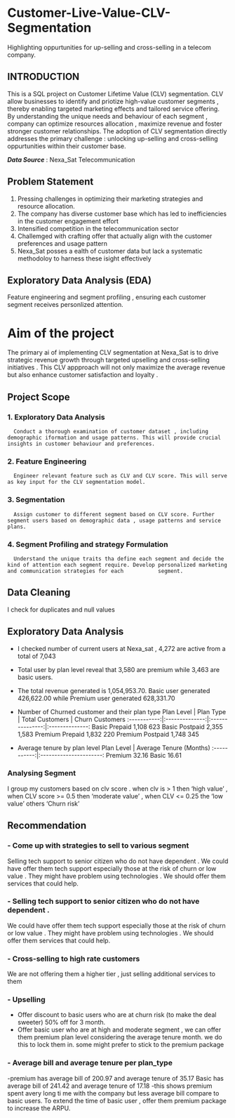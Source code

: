 # Customer-Live-Value-CLV-Segmentation
Highlighting oppurtunities for up-selling  and cross-selling in a telecom company.

## INTRODUCTION 

This is a SQL project on Customer Lifetime Value (CLV) segmentation. CLV allow businesses to identify and priotize high-value customer segments , thereby enabling targeted marketing effects and tailored service offering. By understanding the unique needs and behaviour of each segment , company can optimize resources allocation , maximize revenue and foster stronger customer relationships. The adoption of CLV segmentation directly addresses the primary challenge : unlocking up-selling and cross-selling oppurtunities within their customer base.

**_Data Source_** : Nexa_Sat Telecommunication

## Problem Statement 
1. Pressing challenges in optimizing their marketing strategies and resource allocation.
2. The company has  diverse customer base which has led to inefficiencies in the customer engagement effort
3. Intensified competition in the telecommunication  sector 
4. Challemged with crafting offer that actually align with the customer preferences and usage pattern 
5. Nexa_Sat posses a ealth of customer data but lack a systematic methodoloy to harness these isight effectively
   

## Exploratory Data Analysis (EDA)
Feature engineering and segment profiling , ensuring each customer segment receives personlized attention.

# Aim of the project 
The primary ai of implementing CLV segmentation at Nexa_Sat is to drive strategic revenue growth through targeted upselling and cross-selling initiatives . This CLV appproach will not only maximize the average revenue but also enhance customer satisfaction and loyalty . 

## Project Scope
### 1. Exploratory Data Analysis
      Conduct a thorough examination of customer dataset , including demographic iformation and usage patterns. This will provide crucial insights in customer behaviour and preferences.
### 2. Feature Engineering 
      Engineer relevant feature such as CLV and CLV score. This will serve as key input for the CLV segmentation model.
### 3. Segmentation 
      Assign customer to different segment based on CLV score. Further segment users based on demographic data , usage patterns and service plans.
### 4. Segment Profiling and strategy Formulation 
      Understand the unique traits tha define each segment and decide the kind of attention each segment require. Develop personalized marketing and communication strategies for each           segment.

## Data Cleaning 
I check for duplicates and null values

## Exploratory Data Analysis
- I checked number of current users at Nexa_sat , 4,272 are active from a total of 7,043
- Total user by plan level reveal that 3,580 are premium while 3,463 are basic users.
- The total revenue generated is 1,054,953.70. Basic user generated 426,622.00 while Premium user generated 628,331.70
- Number of Churned customer and their plan type
  Plan Level   | Plan Type      | Total Customers | Churn Customers
  :-----------:|:--------------:|:---------------:|:--------------:
  Basic          Prepaid           1,108              623
  Basic          Postpaid           2,355             1,583
  Premium        Prepaid            1,832             220
  Premium         Postpaid           1,748            345

- Average tenure by plan level
  Plan Level   | Average Tenure (Months)
  :-----------:|:----------------------:
  Premium        32.16
  Basic          16.61

### Analysing Segment
I group my customers based on clv score . when clv is > 1 then ‘high value’ , when CLV score >= 0.5 then ‘moderate value’ , when CLV <= 0.25 the ‘low value’ others ‘Churn risk’


## Recommendation
### - Come up with strategies to sell to various segment 
  Selling tech support to senior citizen who do not have dependent . We could have offer them tech support especially those at the risk of churn or low value . They might have problem using technologies . We should offer them services that could help.
### - Selling tech support to senior citizen who do not have dependent . 
 We could have offer them tech support especially those at the risk of churn or low value . They might have problem using technologies . We should offer them services that could help.
### - Cross-selling to high rate customers 
  We are not offering them  a higher tier , just selling additional services to them
### - Upselling 
  - Offer discount to basic users who are at churn risk (to make the deal sweeter) 50% off for 3 month.
  - Offer basic user who are at high and moderate segment , we can offer them premium plan level considering the average tenure month. we do this to lock them in. some might prefer to 
  stick to the premium package
### - Average bill and average tenure per plan_type
-premium has average bill of 200.97 and average tenure of 35.17
 Basic has average bill of 241.42 and average tenure of 17.18
-this shows premium spent avery long ti me with the company but less average bill compare to basic users. To extend the time of basic user , offer them premium package to increase the ARPU.
